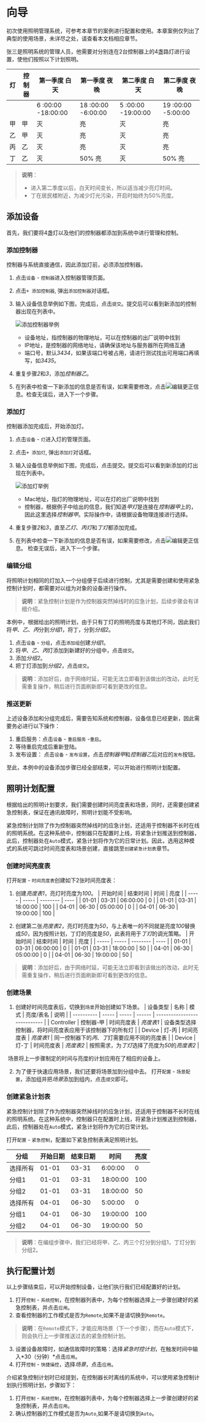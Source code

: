 # 向导

初次使用照明管理系统，可参考本章节的案例进行配置和使用。本章案例仅列出了典型的使用场景，未详尽之处，请查看本文档相应章节。

张三是照明系统的管理人员，他需要对分别连在2台控制器上的4盏路灯进行设置，使他们按照以下计划照明。

| 灯    | 控制器  | 第一季度 白天            | 第一季度 夜晚            | 第二季度 白天            | 第二季度 夜晚            |
| ---- | ---- | ------------------ | ------------------ | ------------------ | ------------------ |
|      |      | 6 :00:00 -18:00:00 | 18 :00:00 -6:00:00 | 5 :00:00 -19:00:00 | 19 :00:00 -5:00:00 |
| 甲    | 甲    | 灭                  | 亮                  | 灭                  | 亮                  |
| 乙    | 甲    | 灭                  | 亮                  | 灭                  | 亮                  |
| 丙    | 乙    | 灭                  | 亮                  | 灭                  | 亮                  |
| 丁    | 乙    | 灭                  | 50% 亮              | 灭                  | 50% 亮              |

> **说明**：
>
> - 进入第二季度以后，白天时间变长，所以适当减少亮灯时间。
> - 丁在居民楼附近，为减少灯光污染，开启时始终为50%亮度。

## 添加设备

首先，我们要将4盏灯以及他们的控制器都添加到系统中进行管理和控制。

### 添加控制器

控制器与系统直接通信，因此添加灯前，必须添加控制器。

1. 点击`设备` - `控制器`进入控制器管理页面。

2. 点击`+ 添加控制器`, 弹出`添加控制器`对话框。

3. 输入设备信息举例如下图，完成后，点击`提交`。提交后可以看到新添加的控制器出现在列表中。

   ![添加控制器举例](img/device_controller.png "添加控制器举例")

   - 设备地址，指控制器的物理地址，可以在控制器的出厂说明中找到
   - IP地址，是控制器的网络地址，请确保该地址与服务器所在网络互通
   - 端口号，默认*3434*，如果该端口号被占用，请进行测试找出可用端口再填写，如*3435*。
4. 重复步骤*2*和*3*，添加*控制器乙*。
5. 在列表中检查一下新添加的信息是否有误，如果需要修改，点击![编辑](img/edit.png)更正信息。检查无误后，进入下一个步骤。

### 添加灯

控制器添加完成后，开始添加灯。

1. 点击`设备` - `灯`进入灯的管理页面。

2. 点击`+ 添加灯`, 弹出`添加灯`对话框。

3. 输入设备信息举例如下图，完成后，点击提交。提交后可以看到新添加的灯出现在列表中。

   ![添加灯举例](img/device_lamp.png "添加灯举例")

   - Mac地址，指灯的物理地址，可以在灯的出厂说明中找到
   - 控制器，根据例子中给出的信息，我们知道*甲灯*是连接在*控制器甲*上的，因此这里选择*控制器甲*。实际操作中，请根据设备物理连接进行选择。
4. 重复步骤*2*和*3*，直至*乙灯*、*丙灯*和*丁灯*都添加完成。
5. 在列表中检查一下新添加的信息是否有误，如果需要修改，点击![编辑](img/edit.png)更正信息。
   检查无误后，进入下一个步骤。

### 编辑分组

将照明计划相同的灯加入一个分组便于后续进行控制，尤其是需要创建和使用紧急控制计划时，都需要对以组为对象的设备进行操作。
> **说明**：紧急控制计划是作为控制器突然掉线时的应急计划，后续步骤会有详细介绍。

本例中，根据给出的照明计划，由于只有丁灯的照明亮度与其他灯不同，因此我们将*甲*、*乙*、*丙*分到*分组1*，将丁，分到*分组2*。
1. 点击`设备` - `分组`，点击`添加组`创建*分组1*。
2. 将*甲*、*乙*、*丙*灯添加到新建好的分组中，点击`提交`。
3. 添加*分组2*。
4. 把丁灯添加到*分组2*，点击`提交`。
>**说明**：添加好后，由于网络时延，可能无法立即看到该做出的改动，此时无需重复操作，稍后进行页面刷新即可看到更改的信息。
### 推送更新
上述设备添加和分组完成后，需要告知系统和控制器，设备信息已经更新，因此需要务必进行以下操作：
1. 重启服务：点击`设备` - `重启服务` -`重启`。
2. 等待重启完成后重新登陆。
3. 发布设置：
   点击`设备` - `发布设置`，点击*控制器甲*和*控制器乙*后对应的`发布`按钮。

至此，本例中的设备添加步骤已经全部结束，可以开始进行照明计划配置。

## 照明计划配置

根据给出的照明计划要求，我们需要创建时间亮度表和场景，同时，还需要创建紧急控制表，保证在通讯故障时，照明计划能不受影响。

紧急控制计划除了作为控制器突然掉线时的应急计划，还适用于控制器不长时在线的照明系统。在这种系统中，控制器只在配置时上线，将紧急计划推送到控制器，此后，控制器处在`Auto`模式，紧急计划将作为它的日常计划。因此，选用这种模式的系统可跳过时间亮度表和场景创建，直接跳至`创建紧急计划表`章节。

### 创建时间亮度表
打开`配置` - `时间亮度表`创建如下2张时间亮度表：

1. 创建*亮度表1*，亮灯时亮度为*100*。
   | 开始时间  | 结束时间  | 时间       | 亮度   |
   | ----- | ----- | -------- | ---- |
   | 01-01 | 03-31 | 06:00:00 | 0    |
   | 01-01 | 03-31 | 18:00:00 | 100  |
   | 04-01 | 06-30 | 05:00:00 | 0    |
   | 04-01 | 06-30 | 19:00:00 | 100  |

2. 创建第二张*亮度表2*，亮灯时亮度为*50*，与上表唯一的不同就是亮度*100*替换成*50*，因为按照计划，丁灯的亮度是*50*，此表将用于*丁灯*的调光策略。
   | 开始时间  | 结束时间  | 时间       | 亮度   |
   | ----- | ----- | -------- | ---- |
   | 01-01 | 03-31 | 06:00:00 | 0    |
   | 01-01 | 03-31 | 18:00:00 | 50   |
   | 04-01 | 06-30 | 05:00:00 | 0    |
   | 04-01 | 06-30 | 19:00:00 | 50   |

> **说明**：添加好后，由于网络时延，可能无法立即看到该做出的改动，此时无需重复操作，稍后进行页面刷新即可看到更改的信息。

### 创建场景

1. 创建好时间亮度表后，切换到`场景`开始创建如下场景。
   | 设备类型       | 名称    | 模式    | 亮度/表名  | 说明                           |
   | ---------- | ----- | ----- | ------ | ---------------------------- |
   | Controller | 控制器-甲 | 时间亮度表 | *亮度表1* | 设备类型选择控制器，将时间亮度表应用于该控制器下的所有灯 |
   | Device     | 灯-丙   | 时间亮度表 | *亮度表1* | 同一控制器下的*丙*、*丁*灯需要应用不同的亮度表    |
   | Device     | 灯-丁   | 时间亮度表 | *亮度表2* | 按照需求，为*丁灯*选择了亮度为*50*的*亮度表2*  |


​                场景将上一步骤制定的时间与亮度的计划应用在了相应的设备上。

2. 为了便于快速应用场景，我们还要将场景加到分组中去。
   打开`配置` - `场景配置`，添加组并把*场景*添加到组内，点击`提交`即可。

### 创建紧急计划表

紧急控制计划除了作为控制器突然掉线时的应急计划，还适用于控制器不长时在线的照明系统。在这种系统中，控制器只在配置时上线，将紧急计划推送到控制器，此后，控制器处在`Auto`模式，紧急计划将作为它的日常计划。

打开`配置` - `紧急控制`，配置如下紧急控制表满足照明计划。

| 分组   | 开始日期  | 结束日期  | 时间       | 亮度   |
| ---- | ----- | ----- | -------- | ---- |
| 选择所有 | 01-01 | 03-31 | 6:00:00  | 0    |
| 分组1  | 01-01 | 03-31 | 18:00:00 | 100  |
| 分组2  | 01-01 | 03-31 | 18:00:00 | 50   |
| 选择所有 | 04-01 | 06-30 | 5:00:00  | 0    |
| 分组1  | 04-01 | 06-30 | 19:00:00 | 100  |
| 分组2  | 04-01 | 06-30 | 19:00:00 | 50   |

> **说明**：在编组步骤中，我们已经将甲、乙、丙三个灯分到分组1，丁灯分到分组2。

## 执行配置计划
以上步骤结束后，可以开始控制设备，让他们执行我们已经配置好的计划。

1. 打开`控制` - `系统控制`，在控制器列表中，为每个控制器选择上一步骤创建好的紧急控制表，并点击`应用`。
2. 查看控制器的工作模式是否为`Remote`,如果不是请切换到`Remote`。
>**说明**：在`Remote`模式下，才能应用场景（下一个步骤），而在`Auto`模式下，则会执行上一步骤推送过去的紧急控制计划。
3. 设置设备故障时，如通信故障时的策略：选择*紧急时控计划*，在触发时间中输入*30（分钟）*点击`应用`。
4. 打开`控制` - `快捷操控`，选择*场景*，点击`应用`。

介绍紧急控制计划时已经提到，在控制器长时离线的系统中，可以使用紧急控制计划执行照明计划，步骤如下：
1. 打开`控制` - `系统控制`，在控制器列表中，为每个控制器选择上一步骤创建好的紧急控制表，并点击`应用`。
2. 确认控制器的工作模式是否为`Auto`,如果不是请切换到`Auto`。
